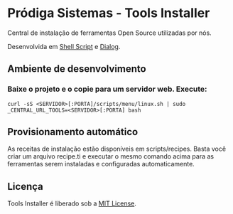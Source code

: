# Pródiga Sistemas - Tools Installer

Central de instalação de ferramentas Open Source utilizadas por nós.

Desenvolvida em [Shell Script](http://aurelio.net/shell/) e [Dialog](http://aurelio.net/shell/dialog/).

## Ambiente de desenvolvimento

### Baixe o projeto e o copie para um servidor web. Execute:

    curl -sS <SERVIDOR>[:PORTA]/scripts/menu/linux.sh | sudo _CENTRAL_URL_TOOLS=<SERVIDOR>[:PORTA] bash

## Provisionamento automático

As receitas de instalação estão disponíveis em scripts/recipes. Basta você criar um arquivo recipe.ti e executar o mesmo comando acima para as ferramentas serem instaladas e configuradas automaticamente.

## Licença

Tools Installer é liberado sob a [MIT License](http://www.opensource.org/licenses/MIT).
